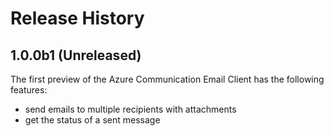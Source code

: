 # Release History

## 1.0.0b1 (Unreleased)

The first preview of the Azure Communication Email Client has the following features:

- send emails to multiple recipients with attachments
- get the status of a sent message
